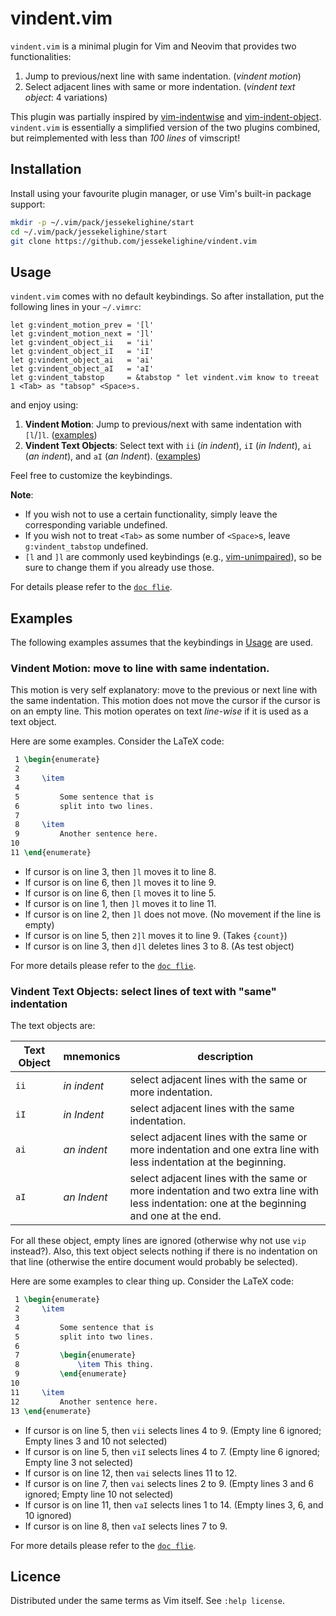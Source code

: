 # vindent.vim

`vindent.vim` is a minimal plugin for Vim and Neovim that provides two functionalities:

1. Jump to previous/next line with same indentation. (*vindent motion*)
2. Select adjacent lines with same or more indentation. (*vindent text object*: 4 variations)

This plugin was partially inspired by [vim-indentwise](https://github.com/jeetsukumaran/vim-indentwise)
and [vim-indent-object](https://github.com/michaeljsmith/vim-indent-object).
`vindent.vim` is essentially a simplified version of the two plugins combined,
but reimplemented with less than *100 lines* of vimscript!

## Installation

Install using your favourite plugin manager, or use Vim's built-in package
support:
```sh
mkdir -p ~/.vim/pack/jessekelighine/start
cd ~/.vim/pack/jessekelighine/start
git clone https://github.com/jessekelighine/vindent.vim
```

## Usage

`vindent.vim` comes with no default keybindings.  So after installation, put
the following lines in your `~/.vimrc`:
```vim
let g:vindent_motion_prev = '[l'
let g:vindent_motion_next = ']l'
let g:vindent_object_ii   = 'ii'
let g:vindent_object_iI   = 'iI'
let g:vindent_object_ai   = 'ai'
let g:vindent_object_aI   = 'aI'
let g:vindent_tabstop     = &tabstop " let vindent.vim know to treeat 1 <Tab> as "tabsop" <Space>s.
```
and enjoy using:

1. **Vindent Motion**: Jump to previous/next with same indentation with `[l`/`]l`.
   ([examples](#vindent-motion-move-to-line-with-same-indentation))
2. **Vindent Text Objects**: Select text with `ii` (*in indent*), `iI` (*in Indent*), `ai` (*an indent*), and `aI` (*an Indent*).
   ([examples](#vindent-text-objects-select-lines-of-text-with-same-indentation))

Feel free to customize the keybindings.

**Note**:

- If you wish not to use a certain functionality, simply leave the corresponding variable undefined.
- If you wish not to treat `<Tab>` as some number of `<Space>`s, leave `g:vindent_tabstop` undefined.
- `[l` and `]l` are commonly used keybindings (e.g., [vim-unimpaired](https://github.com/tpope/vim-unimpaired)), so be sure to change them if you already use those.

For details please refer to the [`doc flie`](./doc/vindent.txt).

## Examples

The following examples assumes that the keybindings in [Usage](#usage) are used.

### Vindent Motion: move to line with same indentation.

This motion is very self explanatory: move to the previous or next line with
the same indentation.  This motion does not move the cursor if the cursor is on
an empty line.  This motion operates on text *line-wise* if it is used as a text object.

Here are some examples.  Consider the LaTeX code:
```tex
 1 \begin{enumerate}
 2
 3     \item
 4
 5         Some sentence that is
 6         split into two lines.
 7
 8     \item
 9         Another sentence here.
10
11 \end{enumerate}
```

- If cursor is on line 3, then `]l` moves it to line 8.
- If cursor is on line 6, then `]l` moves it to line 9.
- If cursor is on line 6, then `[l` moves it to line 5.
- If cursor is on line 1, then `]l` moves it to line 11.
- If cursor is on line 2, then `]l` does not move. (No movement if the line is empty)
- If cursor is on line 5, then `2]l` moves it to line 9. (Takes `{count}`)
- If cursor is on line 3, then `d]l` deletes lines 3 to 8. (As test object)

For more details please refer to the [`doc flie`](./doc/vindent.txt).

### Vindent Text Objects: select lines of text with "same" indentation

The text objects are:

| Text Object | mnemonics   | description                                                                                                                                |
| ---         | ---         | ---                                                                                                                                        |
| `ii`        | *in indent* | select adjacent lines with the same or more indentation.                                                                                   |
| `iI`        | *in Indent* | select adjacent lines with the same indentation.                                                                                           |
| `ai`        | *an indent* | select adjacent lines with the same or more indentation and one extra line with less indentation at the beginning.                         |
| `aI`        | *an Indent* | select adjacent lines with the same or more indentation and two extra line with less indentation: one at the beginning and one at the end. |

For all these object, empty lines are ignored (otherwise why not use `vip` instead?).
Also, this text object selects nothing if there is no indentation on that line (otherwise the entire document would probably be selected).

Here are some examples to clear thing up.  Consider the LaTeX code:
```tex
 1 \begin{enumerate}
 2     \item
 3
 4         Some sentence that is
 5         split into two lines.
 6
 7         \begin{enumerate}
 8             \item This thing.
 9         \end{enumerate}
10
11     \item
12         Another sentence here.
13 \end{enumerate}
```

- If cursor is on line 5,  then `vii` selects lines 4  to 9. (Empty line 6 ignored; Empty lines 3 and 10 not selected)
- If cursor is on line 5,  then `viI` selects lines 4  to 7. (Empty line 6 ignored; Empty line 3 not selected)
- If cursor is on line 12, then `vai` selects lines 11 to 12.
- If cursor is on line 7,  then `vai` selects lines 2  to 9. (Empty lines 3 and 6 ignored; Empty line 10 not selected)
- If cursor is on line 11, then `vaI` selects lines 1  to 14. (Empty lines 3, 6, and 10 ignored)
- If cursor is on line 8,  then `vaI` selects lines 7  to 9.

For more details please refer to the [`doc flie`](./doc/vindent.txt).

## Licence

Distributed under the same terms as Vim itself. See `:help license`.
